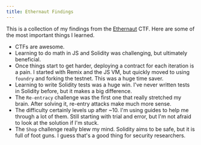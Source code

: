 ```yaml
---
title: Ethernaut Findings
---
```


This is a collection of my findings from the [Ethernaut](https://ethernaut.openzeppelin.com/) CTF. Here are some of the most important things I learned.

- CTFs are awesome.
- Learning to do math in JS and Solidity was challenging, but ultimately beneficial.
- Once things start to get harder, deploying a contract for each iteration is a pain. I started with Remix and the JS VM, but quickly moved to using `foundry` and forking the testnet. This was a huge time saver.
- Learning to write Solidity tests was a huge win. I've never written tests in Solidity before, but it makes a big difference.
- The `Re-entracy` challenge was the first one that really stretched my brain. After solving it, re-entry attacks make much more sense.
- The difficulty certainly levels up after ~10. I'm using guides to help me through a lot of them. Still starting with trial and error, but I'm not afraid to look at the solution if I'm stuck.
- The `Shop` challenge really blew my mind. Solidity aims to be safe, but it is full of foot guns. I guess that's a good thing for security researchers.
